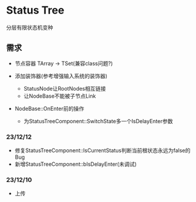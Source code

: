 # Status Tree
分层有限状态机变种


## 需求
* 节点容器 TArray -> TSet(兼容class问题?)
* 添加装饰器(参考增强输入系统的装饰器)
    * StatusNode让RootNodes相互链接
    * 让NodeBase不能被子节点Link

* NodeBase::OnEnter前的操作
    * 为StatusTreeComponent::SwitchState多一个IsDelayEnter参数

### 23/12/12
* 修复StatusTreeComponent::IsCurrentStatus判断当前根状态永远为false的Bug
* 新增StatusTreeComponent::bIsDelayEnter(未调试)

### 23/12/10
* 上传